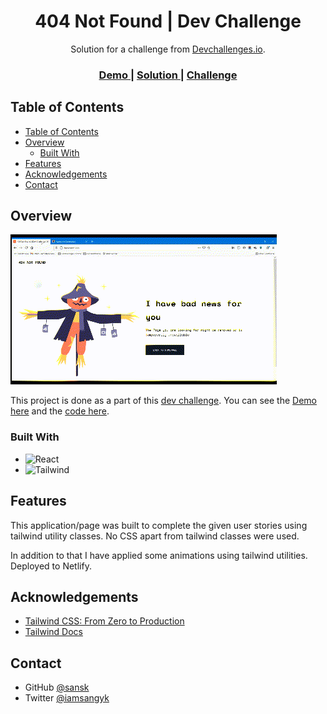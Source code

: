 <!-- Please update value in the {}  -->

<h1 align="center">404 Not Found | Dev Challenge</h1>

<div align="center">
   Solution for a challenge from  <a href="http://devchallenges.io" target="_blank">Devchallenges.io</a>.
</div>

<div align="center">
  <h3>
    <a href="https://404-not-found-sansk.netlify.app/">
      Demo
    </a>
    <span> | </span>
    <a href="https://https://github.com/sansk/404-not-found-devchallenges">
      Solution
    </a>
    <span> | </span>
    <a href="https://devchallenges.io/challenges/wBunSb7FPrIepJZAg0sY">
      Challenge
    </a>
  </h3>
</div>

<!-- TABLE OF CONTENTS -->

## Table of Contents

- [Table of Contents](#table-of-contents)
- [Overview](#overview)
  - [Built With](#built-with)
- [Features](#features)
- [Acknowledgements](#acknowledgements)
- [Contact](#contact)

<!-- OVERVIEW -->

## Overview

![screenshot](./design/404-not-found.gif)

This project is done as a part of this [dev challenge](https://devchallenges.io/challenges/wBunSb7FPrIepJZAg0sY). You can see the [Demo here](https://404-not-found-sansk.netlify.app/) and the [code here](https://github.com/sansk/404-not-found-devchallenges).

### Built With

<!-- This section should list any major frameworks that you built your project using. Here are a few examples.-->

- ![React](https://img.shields.io/badge/-React-61DAFB?style=plastic&logo=react&labelColor=3b2e5a&logoWidth=20)
- ![Tailwind](https://img.shields.io/badge/-TailwindCSS-38B2AC?style=plastic&logo=tailwind-css&labelColor=3b2e5a&logoWidth=20)

## Features

<!-- List the features of your application or follow the template. Don't share the figma file here :) -->

This application/page was built to complete the given user stories using tailwind utility classes. No CSS apart from tailwind classes were used.

In addition to that I have applied some animations using tailwind utilities. Deployed to Netlify.


## Acknowledgements

<!-- This section should list any articles or add-ons/plugins that helps you to complete the project. This is optional but it will help you in the future. For exmpale -->

- [Tailwind CSS: From Zero to Production](https://www.youtube.com/playlist?list=PL5f_mz_zU5eXWYDXHUDOLBE0scnuJofO0)
- [Tailwind Docs](https://tailwindcss.com/docs/installation)

## Contact

- GitHub [@sansk](https://github.com/sansk)
- Twitter [@iamsangyk](https://twitter.com/iamsangyk)
